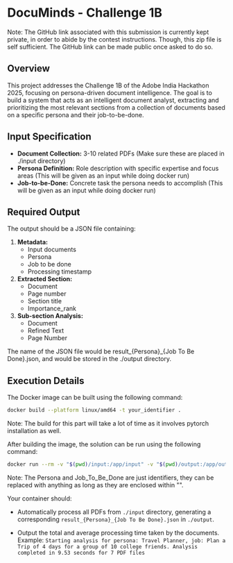 # DocuMinds - Challenge 1B

Note: The GitHub link associated with this submission is currently kept private, in order to abide by the contest instructions. Though, this zip file is self sufficient. The GitHub link can be made public once asked to do so.

## Overview

This project addresses the Challenge 1B of the Adobe India Hackathon 2025, focusing on persona-driven document intelligence. The goal is to build a system that acts as an intelligent document analyst, extracting and prioritizing the most relevant sections from a collection of documents based on a specific persona and their job-to-be-done.

## Input Specification

*   **Document Collection:** 3-10 related PDFs (Make sure these are placed in ./input directory)
*   **Persona Definition:** Role description with specific expertise and focus areas (This will be given as an input while doing docker run)
*   **Job-to-be-Done:** Concrete task the persona needs to accomplish (This will be given as an input while doing docker run)

## Required Output

The output should be a JSON file containing:

1.  **Metadata:**
    *   Input documents
    *   Persona
    *   Job to be done
    *   Processing timestamp
2.  **Extracted Section:**
    *   Document
    *   Page number
    *   Section title
    *   Importance\_rank
3.  **Sub-section Analysis:**
    *   Document
    *   Refined Text
    *   Page Number

The name of the JSON file would be result_{Persona}_{Job To Be Done}.json, and would be stored in the ./output directory.

## Execution Details

The Docker image can be built using the following command:

```bash
docker build --platform linux/amd64 -t your_identifier .
```

Note: The build for this part will take a lot of time as it involves pytorch installation as well.

After building the image, the solution can be run using the following command:

```bash
docker run --rm -v "$(pwd)/input:/app/input" -v "$(pwd)/output:/app/output" --network none your_identifier "Persona" "Job_To_Be_Done"
```

Note: The Persona and Job_To_Be_Done are just identifiers, they can be replaced with anything as long as they are enclosed within "".

Your container should:

*   Automatically process all PDFs from `./input` directory, generating a corresponding `result_{Persona}_{Job To Be Done}.json` in `./output`.

*   Output the total and average processing time taken by the documents.
Example: ```Starting analysis for persona: Travel Planner, job: Plan a Trip of 4 days for a group of 10 college friends.
Analysis completed in 9.53 seconds for 7 PDF files```